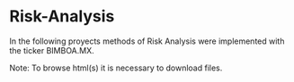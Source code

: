 # Risk-Analysis
In the following proyects methods of Risk Analysis were implemented with the ticker BIMBOA.MX.

Note: To browse html(s) it is necessary to download files.
